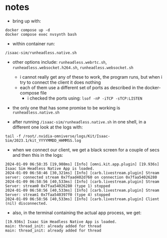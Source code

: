 # notes

- bring up with:
```
docker compose up -d
docker compose exec nvsynth bash
```

- within container run:

```
/isaac-sim/runheadless.native.sh
```
- other options include: `runheadless.webrtc.sh`, `runheadless.websocket.h264.sh`, `runheadless.websocket.sh`
    - i cannot really get any of these to work, the program runs, but when i try to connect the client it does nothing
    - each of them use a different set of ports as described in the docker-compose file
        - i checked the ports using: `lsof -nP -iTCP -sTCP:LISTEN`

- the only one that has some promise to be working is `runheadless.native.sh`
- after running `/isaac-sim/runheadless.native.sh` in one shell, in a different one look at the logs with:
```
tail -f /root/.nvidia-omniverse/logs/Kit/Isaac-Sim/2023.1/kit_YYYYMMDD_HHMMSS.log
```
- when we connect our client, we get a black screen for a couple of secs and then this in the logs:
```
2024-01-09 06:58:35 [19,908ms] [Info] [omni.kit.app.plugin] [19.936s] Isaac Sim Headless Native App is loaded.
2024-01-09 06:58:46 [30,321ms] [Info] [carb.livestream.plugin] Stream server: connected stream 0x7faad402d760 on connection 0x7faa54026280
2024-01-09 06:58:56 [40,533ms] [Info] [carb.livestream.plugin] Stream Server: stream0 0x7faa54026280 (type 1) stopped
2024-01-09 06:58:56 [40,533ms] [Info] [carb.livestream.plugin] Stream Server: stream1 0x7faa540397f0 (type 4) stopped
2024-01-09 06:58:56 [40,533ms] [Info] [carb.livestream.plugin] Client (nil) disconnected.
```

- also, in the terminal containing the actual app process, we get:
```
[19.936s] Isaac Sim Headless Native App is loaded.
main: thread_init: already added for thread
main: thread_init: already added for thread
```